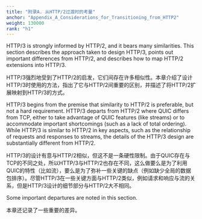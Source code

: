 ```yaml
---
title: "附录A. 从HTTP/2过渡时的考量"
anchor: "Appendix_A_Considerations_for_Transitioning_from_HTTP2"
weight: 130000
rank: "h1"
---
```


HTTP/3 is strongly informed by HTTP/2, and it bears many similarities. This section describes the approach taken to design HTTP/3, points out important differences from HTTP/2, and describes how to map HTTP/2 extensions into HTTP/3.

HTTP/3强烈地受到了HTTP/2的启发，它们间存在许多相似性。本章介绍了设计HTTP/3时使用的方法，指出了它与HTTP/2间重要的区别，并描述了将HTTP/2扩展映射到HTTP/3的方式。

HTTP/3 begins from the premise that similarity to HTTP/2 is preferable, but not a hard requirement. HTTP/3 departs from HTTP/2 where QUIC differs from TCP, either to take advantage of QUIC features (like streams) or to accommodate important shortcomings (such as a lack of total ordering). While HTTP/3 is similar to HTTP/2 in key aspects, such as the relationship of requests and responses to streams, the details of the HTTP/3 design are substantially different from HTTP/2.

HTTP/3的设计有意与HTTP/2相似，但这不是一条硬性限制。由于QUIC存在与TCP的不同之处，所以HTTP/3与HTTP/2也存在不同，这么做要么是为了利用QUIC的特性（比如流），要么是为了弥补一些关键的缺点（例如缺少全局的数据包排序）。尽管HTTP/3在一些关键方面与HTTP/2类似，例如请求和响应与流的关系，但是HTTP/3设计的细节部分与HTTP/2大不相同。

Some important departures are noted in this section.

本章还记录了一些重要的差异。
